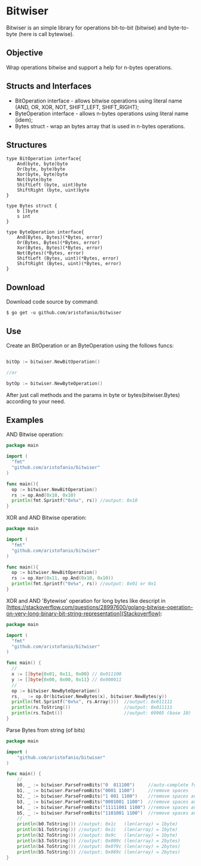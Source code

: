 # Bitwiser
Bitwiser is an simple library for operations bit-to-bit (bitwise) and byte-to-byte (here is call bytewise).

## Objective
Wrap operations bitwise and support a help for n-bytes operations.

## Structs and Interfaces

* BitOperation interface - allows bitwise operations using literal name (AND, OR, XOR, NOT, SHIFT_LEFT, SHIFT_RIGHT);
* ByteOperation interface - allows n-bytes operations using literal name (idem);
* Bytes struct - wrap an bytes array that is used in n-bytes operations.

## Structures

```
type BitOperation interface{
	And(byte, byte)byte
	Or(byte, byte)byte
	Xor(byte, byte)byte
	Not(byte)byte
	ShiftLeft (byte, uint)byte
	ShiftRight (byte, uint)byte
}

type Bytes struct {
	b []byte
	s int
}

type ByteOperation interface{
	And(Bytes, Bytes)(*Bytes, error)
	Or(Bytes, Bytes)(*Bytes, error)
	Xor(Bytes, Bytes)(*Bytes, error)
	Not(Bytes)(*Bytes, error)
	ShiftLeft (Bytes, uint)(*Bytes, error)
	ShiftRight (Bytes, uint)(*Bytes, error)
}
```

## Download
Download code source by command:
```
$ go get -u github.com/aristofanio/bitwiser
```

## Use
Create an BitOperation or an ByteOperation using the follows funcs:
```Go

bitOp := bitwiser.NewBitOperation()

//or

bytOp := bitwiser.NewByteOperation()

```

After just call methods and the params in byte or bytes(bitwiser.Bytes) according to your need.


## Examples

AND Bitwise operation:
```Go
package main

import (
  "fmt"
  "github.com/aristofanio/bitwiser"
)

func main(){
  op := bitwiser.NewBitOperation()
  rs := op.And(0x10, 0x10)
  println(fmt.Sprintf("0x%x", rs)) //output: 0x10
}

```

XOR and AND Bitwise operation:
```Go
package main

import (
  "fmt"
  "github.com/aristofanio/bitwiser"
)

func main(){
  op := bitwiser.NewBitOperation()
  rs := op.Xor(0x11, op.And(0x10, 0x10))
  println(fmt.Sprintf("0x%x", rs)) //output: 0x01 or 0x1
}
```

XOR and AND 'Bytewise' operation for long bytes like descript in
[https://stackoverflow.com/questions/28997600/golang-bitwise-operation-on-very-long-binary-bit-string-representation](Stackoverflow):
```Go
package main

import (
  "fmt"
  "github.com/aristofanio/bitwiser"
)

func main() {
  //
  x := []byte{0x01, 0x11, 0x00} // 0x011100
  y := []byte{0x00, 0x00, 0x11} // 0x000011
  //
  op := bitwiser.NewByteOperation()
  rs, _ := op.Or(bitwiser.NewBytes(x), bitwiser.NewBytes(y))
  println(fmt.Sprintf("0x%x", rs.Array()))  //output: 0x011111
  println(rs.ToString())                    //output: 0x011111
  println(rs.ToInt())                       //output: 69905 (base 10)
}
```

Parse Bytes from string (of bits)
```Go
package main

import (
	"github.com/aristofanio/bitwiser"
)

func main() {
	//
	b0, _ := bitwiser.ParseFromBits("0  011100")     //auto-complete for 8-multiple --> 0001 1100
	b1, _ := bitwiser.ParseFromBits("0001 1100")     //remove spaces                --> 0001 1100
	b2, _ := bitwiser.ParseFromBits("1 001 1100")    //remove spaces and fix size   --> 1001 1100
	b3, _ := bitwiser.ParseFromBits("0001001 1100")  //remove spaces and fix size   --> 0000 1001 1100
	b4, _ := bitwiser.ParseFromBits("11111001 1100") //remove spaces and fix size   --> 1111 1001 1100
	b5, _ := bitwiser.ParseFromBits("1101001 1100")  //remove spaces and fix size   --> 0110 1001 1100
	//
	println(b0.ToString()) //output: 0x1c   (len(array) = 1byte)
	println(b1.ToString()) //output: 0x1c   (len(array) = 1byte)
	println(b2.ToString()) //output: 0x9c   (len(array) = 1byte)
	println(b3.ToString()) //output: 0x009c (len(array) = 2bytes)
	println(b4.ToString()) //output: 0x0f9c (len(array) = 2bytes)
	println(b5.ToString()) //output: 0x069c (len(array) = 2bytes)
}
```


